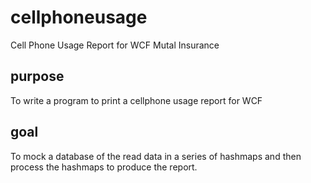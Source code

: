 # cellphoneusage
Cell Phone Usage Report for WCF Mutal Insurance

## purpose
To write a program to print a cellphone usage report for WCF
## goal
To mock a database of the read data in a series of hashmaps and then process the hashmaps to produce the report.

